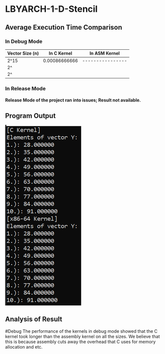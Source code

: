 # LBYARCH-1-D-Stencil
## Average Execution Time Comparison
### In Debug Mode
| Vector Size (n)  | In C Kernel  | In ASM Kernel  |
|------------------|--------------|----------------|
|       2^15       |0.00086666666 |----------------|
|       2^       |||
|       2^       |||
### In Release Mode 
#### Release Mode of the project ran into issues; Result not available.
## Program Output
![alt test](https://github.com/Nikkkkkkko/LBYARCH-1-D-Stencil/blob/main/progOutput.png)
## Analysis of Result
#Debug
The performance of the kernels in debug mode showed that the C kernel took longer than the assembly kernel on all the sizes. We believe that this is because assembly cuts away the overhead that C uses for memory allocation and etc. 

